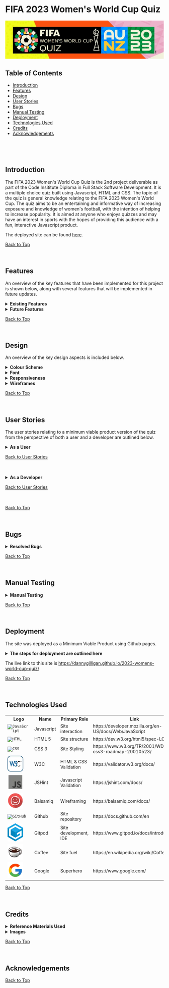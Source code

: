 # FIFA 2023 Women's World Cup Quiz

![Am I Responsive](assets/images/hero-image.webp)

## Table of Contents

* [Introduction](#introduction)
* [Features](#features)
* [Design](#design)
* [User Stories](#user-stories)
* [Bugs](#bugs)
* [Manual Testing](#manual-testing)
* [Deployment](#deployment)
* [Technologies Used](#technologies-used)
* [Credits](#credits)
* [Acknowledgements](#acknowledgements)
<br>
<br>
<br>

<!-- Introduction Section is below, with a 'Back to Top' anchor link, the link will be shown at the bottom of every section -->
## Introduction
The FIFA 2023 Women's World Cup Quiz is the 2nd project deliverable as part of the Code Insititute Diploma in Full Stack Software Development. It is a multiple choice quiz built using Javascript, HTML and CSS.
The topic of the quiz is general knowledge relating to the FIFA 2023 Women's World Cup. The quiz aims to be an entertaining and informative way of increasing exposure and knowledge of women's football, with the intention of helping to increase popularity.
It is aimed at anyone who enjoys quizzes and may have an interest in sports with the hopes of providing this audience with a fun, interactive Javascript product.

The deployed site can be found [here](https://dannygilligan.github.io/2023-womens-world-cup-quiz/).

[Back to Top](#fifa-2023-womens-world-cup-quiz)
<br>
<br>
<br>



<!-- The Existing Features section is shown below, this will be disaplyed in a collapsible format, with each item shown in tabular form -->
## Features

An overview of the key features that have been implemented for this project is shown below, along with several features that will be implemented in future updates.
<br>
<details>
  <summary> <b>Existing Features</b> </summary>
<!-- Feature 1 begins -->
<br>
<table>
<tr><th> <b> Customised Logo</b></th></tr>
<tr>
<td>
The official FIFA Women's World Cup 2023 logo has been adapted to incorporate 'Quiz' in the title and serves as a visual highlight of the screen adding vibrant colour to enhance the user experience.
</td>
</tr>
<tr><td Colspan="2">

![Quiz logo](assets/documentation/features01_customised_logo.webp)

</td></tr>
</table>
<!-- Feature 1 ends -->
<br>
<table>
<tr><th> <b>Tracker Panel</b> </th></tr>
<tr><td>
A tracker panel has been developed that provides the user with information on their progress throughout the quiz such as the current question being displayed and which questions were previously answered correctly or incorrectly.
</td></tr>
<tr><td Colspan="2">

![Tracker Panel](assets/documentation/features02_tracker_panel.webp)

</td></tr>
</table>
<!-- spacer -->
<br>
<table>
<tr><th> <b>Question Container</b> </th></tr>
<tr><td>
The question container takes up a prominent space on the screen and clearly displays the text to the user, the high contrast allows for easy readibility and accessibilty.
</td></tr>
<tr><td Colspan="2">

![Question Container](assets/documentation/features03_question_container.webp)

</td></tr>
</table>
<!-- spacer -->
<br>
<table>
<tr><th> <b>Choice Container</b> </th></tr>
<tr><td>
The choices can be selected from easy to use containers utilising radio inputs.
</td></tr>
<tr><td Colspan="2">

![Choice Container](assets/documentation/features04_choice_containers.webp)

</td></tr>
</table>
<!-- spacer -->
<br>
<table>
<tr><th> <b>Main Button</b> </th></tr>
<tr><td>
The user interaction with the quiz is enabled through a simple button that has contextual commands associated with it depending on what screen is currently displayed. The focus is on making the quiz easy to use and accessible.
</td></tr>
<tr><td Colspan="2">

![Main Button](assets/documentation/features05_main_button.webp)

</td></tr>
</table>  
<!-- spacer -->
<br>
<table>
<tr><th Colspan="2"> <b>VAR Assist</b> </th></tr>
<tr><td Colspan="2">
The VAR Assist feature will allow the user to remove two incorrect choices from the screen. When activated, a function will be invoked that replaces the inner HTML of the incorrect choices with 'Offside!', the radio inputs will also be disabled for these choices. The user will be granted 3 VAR Assists at the start of the quiz, and can use 1 per question until they run out.
</td></tr>
<tr><td> <i>Before Use</i> </td><td> <i>After Use</i> </td></tr>

<tr>
<td>

![Before Use](assets/documentation/features07_var_assist_1.webp)

</td>
<td>

![After Use](assets/documentation/features07_var_assist_2.webp)

</td>
</tr>
</table>  
<!-- spacer -->
<br>
<table>
<tr><th> <b>Goals Scored</b> </th></tr>
<tr><td>
A tracker will be visible on the bottom right hand corner of the screen during the quiz that will display the 'Goals Scored' by the user.
</td></tr>
<tr><td Colspan="2">

![Goals Scored](assets/documentation/features08_goals_scored.webp)  

</td></tr>
</table>  
<!-- spacer -->
<br>
<table>
<tr><th> <b>On Hover Changes</b> </th></tr>
<tr><td>
Any items on the screen that the user can interact with will display a subtle colour change on the box shadow when hovered over to convey that the item can be interacted with by tapping or clicking on it.
</td></tr>
<tr><td Colspan="2">

![On Hover](assets/documentation/features09_hover_change.webp)

</td></tr>
</table>
<!-- spacer -->
<br>
<table>
<tr><th Colspan="2"> <b>Answer Feedback</b> </th></tr>
<tr><td Colspan="2">
The Answer Feedback feature provides the user with instant feedback after submitting their answers. An image depicting players in various stages of celebration or desolation are displayed to the user along with a 'MISS!' or 'GOAL!' text caption. 
</td></tr>
<tr><td> <i>Miss!</i> </td><td> <i>Goal!</i> </td></tr>

<tr>
<td>

![Before Use](assets/documentation/features10_answer_feedback_1.webp)

</td>
<td>

![After Use](assets/documentation/features10_answer_feedback_2.webp)

</td>
</tr>
</table>  
<!-- spacer -->
<br>
<table>
<tr><th> <b>No Option Selected Alert</b> </th></tr>
<tr><td>
The No Option Selected Alert feature provides the user with prominent and immediate feedback if they attempt to answer a question without selecting a choice first. This alert will stay on screen for the duration of the current question being asked, and will be removed automatically for the next question.
</td></tr>
<tr><td>

![Official Font](assets/documentation/features11_no_option_alert.webp)

</td></tr>
</table>  
<!-- spacer -->


[Back to Features](#features)
<br>
<br>
<br>
</details>
<!-- The Existing Features section ends here -->
<!-- The Future Features section is shown below, this will be disaplyed in a collapsible format, with each item shown in tabular form -->
<details>
  <summary> <b>Future Features</b></summary>
<br>
<!-- Future Feature 1 begins -->
<table>
<tr><th><b>Substitution</b></th></tr>
<tr><td>
This feature will allow the user to swap out the question and choice set displayed on screen for another set, this may provide them with a question that they may be able to answer instead. This would possibly involve adding a new 'Substitutes' property to the quizEngine object that would contain the alternative questions and choices values, a function would then change the inner HTML of the containers accordingly once called.
</td></tr>
</table>
<!-- Future Feature 1 ends -->
<br>
<table>
<tr><th><b>Match Timer</b></th></tr>
<tr><td>
This feature will add a timer to the quiz with a time limit of perhaps 11 minutes, with subtle on screen hints at different checkpoints (e.g "half-time approaching", "approaching the final minute", "we're in injury time"). This would run 'asynchronously' and when it reaches 'full-time', the quiz would end regardless of the user's progression.
</td></tr>
</table>
<!-- spacer -->
<br>
<table>
<tr><th><b>Home or Away Kit Toggle</b></th></tr>
<tr><td>
This will toggle the colour scheme of the quiz to dark or light modes which will enhance the user experience and aid accessibility.
</td></tr>
</table>
<br>
<!-- spacer -->
<table>
<tr><th><b>Bonus Facts</b></th></tr>
<tr><td>
Initially I wanted to include bonus facts containing bite size pieces of information about the tournament and women's football in general, these would have been displayed in the container along with the 'GOAL!' or 'MISS!' feedback. It will be added in a future update instead.
</td></tr>
</table>
<!-- spacer -->
<br>
<table>
<tr><th><b>Hall of Fame</b></th></tr>
<tr><td>
This feature will create a leaderboard to store user scores, adding a competitive dimension to the quiz and perhaps promote sharing, replayibilty and increase enjoyment.
</td></tr>
</table>
<!-- spacer -->
<br>
<table>
<tr><th><b>Custom Radio Inputs</b></th></tr>
<tr><td>
The project has been deployed with standard/default radio inputs, however these will have customised styling in a future update.
</td></tr>
</table>

[Back to Features](#features)
<br>
<br>
<br>
</details>
<!-- Future Features ends here -->

</details>

[Back to Top](#fifa-2023-womens-world-cup-quiz)
<br>
<br>
<br>
<!-- Features ends here -->


## Design

An overview of the key design aspects is included below.

<details>
  <summary><b> Colour Scheme </b></summary>

</details>
<!-- spacer -->
<details>
  <summary><b> Font </b></summary>
<br>
<table>
<tr><th> <b>FWWC 2023 Official Font</b> </th></tr>
<tr><td>
The site uses the official font named 'FWWC 2023' to stay consistent with the brand identity of the event. The source of the font download has been linked in the Credits section.
</td></tr>
<tr><td>

![Official Font](assets/documentation/features06_official_font.webp)

</td></tr>
</table> 
</details>
<!-- spacer -->
<details>
  <summary><b> Responsiveness </b></summary>
<br>
<table>
<tr><th> <b>Am I Responsive?</b> </th></tr>
<tr><td>
The site was designed following the principles of mobile first design. All initial CSS style rules were implemented for use on mobile devices with a min-width screen size of 320px, from there the layout was adapted as needed for progressively larger screens using media queries. <br><br>Flexbox functionality was utilised for the 'containers' used throughout the site which helped immensely in achieving the desired level of responsiveness. The screenshot below was taken from the site https://ui.dev/amiresponsive.
</td></tr>
<tr><td>

![Official Font](assets/documentation/amiresponsive.webp)

</td></tr>
</table> 
</details>
<!-- spacer -->
<details>
  <summary><b> Wireframes </b></summary>
<br>
<details>  
  <summary>  <i>Enter Username</i> </summary>  <!-- whitespace character used in heading '  ' to add indentation -->
<br>
<!-- Wireframe 1 1 begins -->
The initial landing page will display the 'FIFA Women's World Cup Quiz 2023' logo, along with an input field to enter a username, and an 'enter' button. 

Validation will occur here, if the username does not meet the requirements a dialogue box will be displayed. If the input is accepted, the value will be assigned to a 'userName' variable.

The 'Enter' button will run the validation function and display the 'Quiz Rules' screen.

To note, the quiz will exist on a single page of HTML, with different sections being displayed to, or hidden from, the user depending on the context.

![Wireframe_01](assets/documentation/wireframe01_enter_username.webp)
</details>
<!-- Wireframe 1 ends -->
<!-- Wireframe 2 begins -->
<details>
  <summary>  <i>Quiz Rules</i> </summary>
<br>
Once the username is accepted, the rules of the quiz will then be displayed using the displayRules() function.

In summary, there will be 11 questions related to the 2023 Women's World Cup, with 4 choices per question along with a VAR Assist feature that will remove 2 incorrect answers. The VAR Assist name comes from the 'Video Assistant Referee' which is a controversial technology used in football to assist in refereeing decisions (hopefully it will only do good things in this quiz). The user will be granted 3 VAR Assists at the beginning, and can use a max of 1 per question until they run out. (To disambiguate completely, there is no relationship to the VAR variable declaration keyword!)

When a question is answered correctly, the user will score a goal, otherwise the attempt will be considered a miss.

The button on this screen will have an inner text of 'Kick Off!' and will call a function to display the quiz content.

![Wireframe Quiz Rules](assets/documentation/wireframe02_display_rules.webp)
</details>
<!-- Wireframe 2 ends -->
<!-- Wireframe 3 begins -->
<details>
  <summary>  <i>Display Quiz</i> </summary>
<br>
After the user kicks off the quiz, the questions and choices will be displayed using the displayQuiz() function. 

The inner HTML of the question and choice containers will be driven by the content of an object data structure existing in the javascript file, the object will be assigned to a variable named quizEngine. A 'Questions' property will have associated string values that will be accessed using dot notation and their index numbers, this will also be the case for the 'Choices' property, except the Choices property will have a nested array of 4 string values at each index. A questionCounter variable will be created and incremented after each question to drive the content displayed to the user by iterating over the Question and Choices properties accordingly.

A radio input will be used to allow the user to submit their choice, when checking the answer the radio inputs will be assigned as a HTML collection to a userChoice variable, then an IF conditional statement will determine which input is checked, the checked input will be compared against the correct answer (which will be stored as a string value in an 'Answers' property of the quizEngine). The 'Goals Scored' variable will then be incremented by 1 if the answer is correct.

The main button on this screen will have an inner text of 'Shoot!' and will be assigned the checkAnswer() function. 

A VAR Assist button will also be displayed to the user along with the remaining assists available.

In the bottom right hand corner, a score tracker will be visible showing the user's current score.

Just below the logo, a progress tracker will be located that gives the user feedback on the current active question and the questions they answered correctly or incorrectly. The active question will be styled with a prominent glowing effect to aid accessibility.

![Display Quiz](assets/documentation/wireframe03_display_quiz.webp)
</details>
<!-- Wireframe 3 ends -->
<!-- Wireframe 4 begins -->
<details>
  <summary>  <i>VAR Assist Feature</i> </summary>
<br>
The user can decide to trigger the varAssist() feature in order to remove 2 wrong answers from the screen. A 'varAssists' property will be included in the quizEngine object, this property will have 2 choice IDs held as string values in an array at each index that correspond to the wrong answers for each question, these choice IDs will be used to access the related HTML elements and set the display attribute to 'none'. The 'VAR Assists remaining' counter will be decremented upon use until it reaches 0, at this point the VAR Assist button will be disabled for the remainder of the quiz.

Once a choice has been made by the user. the 'Shoot!' button will then trigger the checkAnswer() function.

![VAR Assist Feature](assets/documentation/wireframe04_var_assist_feature.webp)
</details>
<!-- Wireframe 4 ends -->
<!-- Wireframe 5 begins -->
<details>
  <summary>  <i>Check Answer</i> </summary>
<br>
Once the user has decided on their choice and selected the corresponding radio input, they can then trigger the checkAnswer() function by clicking on the 'Shoot!' button. This will then assign the radio inputs to a HTML collection by utilising the getElementsByClass method (the radio inputs will have a class attribute of 'choices'). 

This HTML collection will then be iterated over using a 'for loop' to determine which input has been checked (using an IF conditional statement). Once the checked input has been identified, this will be stored in a variable named userChoice, which will be compared against the corresponding correct answer for the question held in the 'Answers' property of the quizEngine object (this will be accessed using dot notation and assigned to a variable named correctAnswer).

If the userChoice and correctAnswer variables are equal (===), then feedback will be presented to the user with a 'GOAL!' message and a picture being displayed, the HTML element of the corresponding tracker item will be assigned a class of .correct and the colour will be changed to green (the .active class will be removed). The 'Goals Scored' counter will also be incremented by 1.

If the userChoice and correctAnswer variables are not equal, the feedback will be presented to the user with a 'MISS!' message and a picture being displayed, the HTML element of the corresponding tracker item will be assigned a class of .incorrect and the colour will be changed to red  (the .active class will be removed). The 'Goals Scored' counter will not be incremented. 

The inner HTML of the main button will change to 'Play On!' which when pressed will invoke a nextQuestion() function that will increment the questionCounter variable and display the content of the next question and set of choices to the user.

![Check Answer](assets/documentation/wireframe05_check_answer.webp)
</details>
<!-- Wireframe 5 ends -->
<!-- Wireframe 6 begins -->
<details>
  <summary>  <i>Display Next Question</i> </summary>
<br>
The nextQuestion() function will continue the process of iterating over the quizEngine object using the value of the questionCounter variable to access the corresponding index of the questions and choices to display until the final question has been reached. 

This function will also change the HTML class attribute of the current question to .active in order to give the glowing effect on the tracker panel.

When the last question has been answered, the nextQuestion() function will change the inner HTML of the main button to 'View Result!' instead of 'Play On!' and assign to it a function of displayResult().

![Display Next Question 1](assets/documentation/wireframe06_display_next_question(1).webp)
![Display Next Question 2](assets/documentation/wireframe06_display_next_question(2).webp)
</details>
<!-- Wireframe 6 ends -->
<!-- Wireframe 7 begins -->
<details>
  <summary>  <i>Display Result</i> </summary>
<br>
Once the last question has been answered, the user can click on the 'View Result!' button. This will display feedback to the user on the total goals scored out of the 11 attempts along with a text message congratulating the user on completing the quiz.

An image will also be displayed to the user.

The main button's inner HTML will be changed to 'Rematch!' and have a rematch() function assigned to it.

This screen is the end of the current quiz session.

![Display Result](assets/documentation/wireframe07_display_result.webp)
</details>
<!-- Wireframe 7 ends -->
<!-- Wireframe 8 begins -->
<details>
  <summary>  <i>Rematch</i> </summary>
<br>
The end screen prompts the user with a 'Rematch!' that will guide them back to the start screen.

This will effectively reset the quiz.

![Rematch](assets/documentation/wireframe08_rematch.webp)
</details>
<!-- Wireframe 8 ends -->
<!-- Wireframe 9 begins -->
<details>
  <summary>  <i>Whiteboard Wireframe</i> </summary>
<br>
A little bonus for the whiteboard lovers :cupid:
<br>
<br>

![Whiteboard Wireframe](assets/documentation/wireframe09_whiteboard.webp)
</details>
<!-- Wireframe 9 ends -->
</details>
<!-- Wireframe section ends here -->

[Back to Top](#fifa-2023-womens-world-cup-quiz)
<br>
<br>
<br>

## User Stories


The user stories relating to a minimum viable product version of the quiz from the perspective of both a user and a developer are outlined below.
<br>
<!-- 'As a user' User Stories are shown below -->
<details>
  <summary><b>As a User</b></summary>
<br>
<table>
<tr>
<th>User Story</th><th>Result</th>
</tr>
<!-- User Story 1 begins -->
<tr>
<td>As a user, I can enter a username</td><td>:heavy_check_mark:</td>
</tr>
<!-- User Story 1 ends -->
<tr>
<td>As a user, if the username I submit is invalid, I am alerted to this and the requirements are emphasised to me</td><td>:heavy_check_mark:</td>
</tr>
<!-- spacer -->
<tr>
<td>As a user, I can clearly read the question text displayed to me</td><td>:heavy_check_mark:</td>
</tr>
<!-- spacer -->
<tr>
<td>As a user, I can easily read the choices text that is displayed to me</td><td>:heavy_check_mark:</td>
</tr>
<!-- spacer -->
<tr>
<td>As a user, I can select a choice by tapping or clicking on the associated radio input</td><td>:heavy_check_mark:</td>
</tr>
<!-- spacer -->
<tr>
<td>As a user, I can tap or click on the 'Shoot!' button to submit my choice</td><td>:heavy_check_mark:</td>
</tr>
<!-- spacer -->
<tr>
<td>As a user, I can easily identify the VAR Assist button and tap or click on it</td><td>:heavy_check_mark:</td>
</tr>
<!-- spacer -->
<tr>
<td>As a user, I can easily see my progress throughout the quiz including the current active question and the questions I answered correctly or incorrectly previously</td><td>:heavy_check_mark:</td>
</tr>
<!-- spacer -->
<tr>
<td>As a user, I can easily see my current score</td><td>:heavy_check_mark:</td>
</tr>
<!-- spacer -->
<tr>
<td>As a user, I am provided with instant and clear feedback on whether my answer was correct or incorrect</td><td>:heavy_check_mark:</td>
</tr>
<!-- spacer -->
<tr>
<td>As a user, when I choose to use the VAR Assist feature, I can clearly determine which choices remain selectable and which have been changed to 'Offside!'</td><td>:heavy_check_mark:</td>
</tr>
<!-- spacer -->
<tr>
<td>As a user, I can clearly see how many VAR Assists I have remaining</td><td>:heavy_check_mark:</td>
</tr>
<!-- spacer -->
<tr>
<td>As a user, I can clearly determine when the quiz has ended</td><td>:heavy_check_mark:</td>
</tr>
<!-- spacer -->
<tr>
<td>As a user, I am provided with a final result</td><td>:heavy_check_mark:</td>
</tr>
</table>
</details>

[Back to User Stories](#user-stories)
<br>
<br>
<br>
<!-- 'As a User' User Stories end here -->
<!-- 'As a Developer' User Stories are shown below -->
<details>
  <summary><b>As a Developer</b></summary>
<br>
<table>
<tr>
<th>User Story</th><th>Result</th>
</tr>
<!-- spacer -->
<tr>
<td>As a developer, I can easily access the quizEngine object in order to make any amendments such as new questions, choices, answers and VAR assists</td><td>:heavy_check_mark:</td>
</tr>
<!-- spacer -->
<tr>
<td>As a developer, I can easily navigate the code in the HTML file and I am provided with clear comments throughout</td><td>:heavy_check_mark:</td>
</tr>
<!-- spacer -->
<tr>
<td>As a developer, I can easily navigate the code in the CSS file and I am provided with clear comments throughout</td><td>:heavy_check_mark:</td>
</tr>
<!-- spacer -->
<tr>
<td>As a developer, I can easily navigate the code in the Javascript file and I am provided with clear comments throughout</td><td>:heavy_check_mark:</td>
</tr>
<!-- spacer -->
<tr>
<td>As a developer, I am provided with a comprehensive README.md file that details the functionality of the site and deployment steps</td><td>:heavy_check_mark:</td>
</tr>
<!-- spacer -->
</table>
</details>

[Back to User Stories](#user-stories)
<br>
<br>
<br>

<!-- User Stories section ends here -->

[Back to Top](#fifa-2023-womens-world-cup-quiz)
<br>
<br>
<br>

## Bugs

<details>
  <summary><b>Resolved Bugs</b></summary>
<br>
<!--sub-section -->
<details>
  <summary>  <i>Bottom panel layout</i></summary>  
<br>
<!-- Resolved Bug 1 begins -->
<table>
<tr><th><b>Bottom Panel Layout</b></th><th><b>Status</b></th></tr>

<tr>
<td>
I encountered issues with displaying the bottom container that holds the VAR Assist and Shoot Buttons, along with the Goals Scored tracker. Initially I thought that using display: flex, and using 'space-between' would automatically position these items evenly, with the shoot button in the centre.
</td>
<td rowspan="4">
:heavy_check_mark:
</td>
</tr>

<tr>
<td>

![Bottom Container](assets/documentation/bugs01_bottom_container_resolved_1.webp)
</td>
</tr>

<tr>
<td>
I was able to resolve the issue by separating the bottom container into 3 sections with widths of 30%, 40% and 30% respectively (yellow borders added for illustration, percentage values may change after deployment), and then set the flex properties for each individual section, and the entire container as a whole. This produced the desired result. 
</td>
</tr>

<td>

![Bottom Container Resolved](assets/documentation/bugs01_bottom_container_resolved_2.webp)
</td>
</tr>
</table>
</details>
<!-- Resolved Bug 1 ends -->
<!-- Resolved But 2 begins -->
<details>
  <summary>  <i>Font Import Issue</i></summary>
<br>
<table>
<tr><th><b>Font Import Issue</b></th><th><b>Status</b></th></tr>
<tr>
<td>
I experienced problems when importing the 'FWWC2023' font, I could not get it to load successfully initially (even after several attempts). I found a very helpful video by Kevin Powell on how to self-host fonts that helped, the video resource is linked in the Credits section. I also received very helpful advice and a suggested Stackoverflow post from my mentor Martina Terlevic which allowed me to resolve the issue completely. 
</td>
<td>
:heavy_check_mark:
</td>
</tr>
</table>
<br>
</details>
<!-- Resolved Bug 2 ends -->
<!-- Resolved Bug 3 begins -->
<details>
  <summary>  <i>Image Naming Index</i></summary>
<br>
<table>
<tr><th><b>Image Naming Index</b></th><th><b>Status</b></th></tr>
<tr>
<td>
Once all images were selected for the 'GOAL!' and 'MISS!' feedback screens, I proceeded to crop, copy and resize for thumbnails then convert them to .webp files. However, I initially overlooked the naming convention and started the file name sequence at 1 instead of 0. This would have thrown off the function that would loop through these images using an index starting at 0 (i.e, the questionCounter's initial value). I renamed the image files accordingly.
<br>
<br>
The first image filenames in the sequence are now goal_image_0.webp and miss_image_0.jpg, instead of goal_image_1.webp and miss_image_1.jpg.
</td>
<td>
:heavy_check_mark:
</td>
</tr>
</table>
<br>
</details>
<!-- Resolved Bug 3 ends -->
<!-- Resolved Bug 4 begins -->
<details>
  <summary>  <i>InnerText Display</i></summary>
<br>
<table>
<tr><th><b>InnerText Display</b></th><th><b>Status</b></th></tr>
<tr>
<td>
While testing the initial screens displayed to the user, such as the 'display rules' and 'display choices' screens, I noticed the innerText of the main dialogue box was not behaving as expected. It appeared to be 'stuck' on the welcome message.
</td>
<td rowspan="4">
:heavy_check_mark:
</td>
</tr>

<tr>
<td>

![Bottom Container](assets/documentation/bugs02_innertext_display_resolved_1.webp)
</td>
</tr>

<tr>
<td>
The issue related to the innerText property that was attached to the this dialogue box when it was declared as a variable. Once the innerText property was removed, the screens displayed the correct/expected text to the user.
</td>
</tr>

<td>

![Bottom Container Resolved](assets/documentation/bugs02_innertext_display_resolved_2.webp)
</td>
</tr>
</table>
</details>
<!-- Resolved Bug 4 ends -->
<!-- Resolved Bug 5 begins -->
<details>
  <summary>  <i>Image Responsiveness</i></summary>
<br>
<table>
<tr><th><b>Image Responsiveness</b></th><th><b>Status</b></th></tr>
<tr>
<td>
During testing, the images displayed at the answer feedback stage lost responsiveness. I was following a mobile first approach and focused my initial styling for smaller screen devices. When testing for larger screens, the bug was discovered.
</td>
<td rowspan="4">
:heavy_check_mark:
</td>
</tr>

<tr>
<td>

![Bottom Container](assets/documentation/bug03_image_responsiveness_1.webp)
</td>
</tr>

<tr>
<td>
The issue was resolved by applying a 'max-width' property to the #answer-feedback-image rule.
</td>
</tr>

<td>

![Bottom Container Resolved](assets/documentation/bug03_image_responsiveness_2.webp)
</td>
</tr>
</table>
</details>
<!-- Resolved Bug 5 ends -->

</details>
<!-- Resolved Bugs section ends here -->

[Back to Top](#fifa-2023-womens-world-cup-quiz)
<br>
<br>
<br>

## Manual Testing

<details>
  <summary><b>Manual Testing</b></summary>
<br>
Several manual tests were performed across difference devices and browsers. The results of which are detailed below.
<br>
<br>
<table>
<tr><th rowspan="2">Test description</th><th colspan="3">Device</th></tr>
<tr><th>Phone</th><th>Tablet</th><th>Laptop</th></tr>

<tr><td>Deployed site link is live </td><td>:heavy_check_mark:</td><td>:heavy_check_mark:</td><td>:heavy_check_mark:</td></tr>

<tr><td>Welcome screen is displayed correctly</td><td>:heavy_check_mark:</td><td>:heavy_check_mark:</td><td>:heavy_check_mark:</td></tr>

<tr><td>FIFA logo is displayed correctly</td><td>:heavy_check_mark:</td><td>:heavy_check_mark:</td><td>:heavy_check_mark:</td></tr>

<tr><td>User name input validation functions as expected</td><td>:heavy_check_mark:</td><td>:heavy_check_mark:</td><td>:heavy_check_mark:</td></tr>

<tr><td>'Enter!' button is displayed correctly</td><td>:heavy_check_mark:</td><td>:heavy_check_mark:</td><td>:heavy_check_mark:</td></tr>

<tr><td>'Enter!' functions as expected</td><td>:heavy_check_mark:</td><td>:heavy_check_mark:</td><td>:heavy_check_mark:</td></tr>

<tr><td>Quiz rules are displayed correctly</td><td>:heavy_check_mark:</td><td>:heavy_check_mark:</td><td>:heavy_check_mark:</td></tr>

<tr><td>'Kick Off!' button is displayed correctly</td><td>:heavy_check_mark:</td><td>:heavy_check_mark:</td><td>:heavy_check_mark:</td></tr>

<tr><td>'Kick Off!' button functions as expected</td><td>:heavy_check_mark:</td><td>:heavy_check_mark:</td><td>:heavy_check_mark:</td></tr>

<tr><td>'Tracker' panel is displayed correctly</td><td>:heavy_check_mark:</td><td>:heavy_check_mark:</td><td>:heavy_check_mark:</td></tr>

<tr><td>First 'tracker' item active animation is displayed correctly</td><td>:heavy_check_mark:</td><td>:heavy_check_mark:</td><td>:heavy_check_mark:</td></tr>

<tr><td>Question text is displayed correctly</td><td>:heavy_check_mark:</td><td>:heavy_check_mark:</td><td>:heavy_check_mark:</td></tr>

<tr><td>Choices text is displayed correctly</td><td>:heavy_check_mark:</td><td>:heavy_check_mark:</td><td>:heavy_check_mark:</td></tr>

<tr><td>On hover effects function as expected</td><td>:heavy_check_mark:</td><td>:heavy_check_mark:</td><td>:heavy_check_mark:</td></tr>

<tr><td>'VAR Assist' button is displayed correctly</td><td>:heavy_check_mark:</td><td>:heavy_check_mark:</td><td>:heavy_check_mark:</td></tr>

<tr><td>'VAR Assists' remaining is displayed correctly</td><td>:heavy_check_mark:</td><td>:heavy_check_mark:</td><td>:heavy_check_mark:</td></tr>

<tr><td>'VAR Assist' button functions as expected</td><td>:heavy_check_mark:</td><td>:heavy_check_mark:</td><td>:heavy_check_mark:</td></tr>

<tr><td>'Var Assists Remaining' counter functions as expected</td><td>:heavy_check_mark:</td><td>:heavy_check_mark:</td><td>:heavy_check_mark:</td></tr>

<tr><td>'Offside!' panels are displayed correctly after 'VAR Assist' button is clicked</td><td>:heavy_check_mark:</td><td>:heavy_check_mark:</td><td>:heavy_check_mark:</td></tr>

<tr><td>'Shoot!' button is displayed correctly</td><td>:heavy_check_mark:</td><td>:heavy_check_mark:</td><td>:heavy_check_mark:</td></tr>

<tr><td>'No option selected' alert is displayed correctly</td><td>:heavy_check_mark:</td><td>:heavy_check_mark:</td><td>:heavy_check_mark:</td></tr>

<tr><td>Radio inputs function as expected</td><td>:heavy_check_mark:</td><td>:heavy_check_mark:</td><td>:heavy_check_mark:</td></tr>

<tr><td>'Shoot!' button functions as expected</td><td>:heavy_check_mark:</td><td>:heavy_check_mark:</td><td>:heavy_check_mark:</td></tr>

<tr><td>Answer feedback functions as expected after 'Shoot!' button is clicked</td><td>:heavy_check_mark:</td><td>:heavy_check_mark:</td><td>:heavy_check_mark:</td></tr>

<tr><td>Feedback image is displayed correctly</td><td>:heavy_check_mark:</td><td>:heavy_check_mark:</td><td>:heavy_check_mark:</td></tr>

<tr><td>Feedback 'GOAL!' text is displayed correctly</td><td>:heavy_check_mark:</td><td>:heavy_check_mark:</td><td>:heavy_check_mark:</td></tr>

<tr><td>Feedback 'MISS!' text is displayed correctly</td><td>:heavy_check_mark:</td><td>:heavy_check_mark:</td><td>:heavy_check_mark:</td></tr>

<tr><td>'Play On!' button is displayed correctly</td><td>:heavy_check_mark:</td><td>:heavy_check_mark:</td><td>:heavy_check_mark:</td></tr>

<tr><td>'Play On!' button functions as expected</td><td>:heavy_check_mark:</td><td>:heavy_check_mark:</td><td>:heavy_check_mark:</td></tr>

<tr><td>Goals scored panel is displayed correctly</td><td>:heavy_check_mark:</td><td>:heavy_check_mark:</td><td>:heavy_check_mark:</td></tr>

<tr><td>Goals scored counter functions as expected</td><td>:heavy_check_mark:</td><td>:heavy_check_mark:</td><td>:heavy_check_mark:</td></tr>

<tr><td>Tracker item updates correctly after correct answer</td><td>:heavy_check_mark:</td><td>:heavy_check_mark:</td><td>:heavy_check_mark:</td></tr>

<tr><td>Tracker item updates correctly after incorrect answer</td><td>:heavy_check_mark:</td><td>:heavy_check_mark:</td><td>:heavy_check_mark:</td></tr>

<tr><td>Tracker item updates correctly to display current active question</td><td>:heavy_check_mark:</td><td>:heavy_check_mark:</td><td>:heavy_check_mark:</td></tr>

<tr><td>Next question is displayed correctly</td><td>:heavy_check_mark:</td><td>:heavy_check_mark:</td><td>:heavy_check_mark:</td></tr>

<tr><td>'View Final Result' button is displayed correctly after last question</td><td>:heavy_check_mark:</td><td>:heavy_check_mark:</td><td>:heavy_check_mark:</td></tr>

<tr><td>'View Final Result' button functions as expected</td><td>:heavy_check_mark:</td><td>:heavy_check_mark:</td><td>:heavy_check_mark:</td></tr>

<tr><td>End quiz image is displayed correctly</td><td>:heavy_check_mark:</td><td>:heavy_check_mark:</td><td>:heavy_check_mark:</td></tr>

<tr><td>End quiz tracker panel animation is displayed correctly</td><td>:heavy_check_mark:</td><td>:heavy_check_mark:</td><td>:heavy_check_mark:</td></tr>

<tr><td>End quiz message is displayed correctly</td><td>:heavy_check_mark:</td><td>:heavy_check_mark:</td><td>:heavy_check_mark:</td></tr>

<tr><td>End quiz result feedback is displayed correctly</td><td>:heavy_check_mark:</td><td>:heavy_check_mark:</td><td>:heavy_check_mark:</td></tr>

<tr><td>Fifa.com/womens-football link is displayed correctly</td><td>:heavy_check_mark:</td><td>:heavy_check_mark:</td><td>:heavy_check_mark:</td></tr>

<tr><td>Fifa.com/womens-football link opens site in a new window</td><td>:heavy_check_mark:</td><td>:heavy_check_mark:</td><td>:heavy_check_mark:</td></tr>

<tr><td>'Rematch?' button is displayed correctly</td><td>:heavy_check_mark:</td><td>:heavy_check_mark:</td><td>:heavy_check_mark:</td></tr>

<tr><td>'Rematch?' button functions as expected</td><td>:heavy_check_mark:</td><td>:heavy_check_mark:</td><td>:heavy_check_mark:</td></tr>

<tr><td>Rematch welcome screen displays as expected</td><td>:heavy_check_mark:</td><td>:heavy_check_mark:</td><td>:heavy_check_mark:</td></tr>

<tr><td>Site tested on Google Chrome</td><td>:heavy_check_mark:</td><td>:heavy_check_mark:</td><td>:heavy_check_mark:</td></tr>

<tr><td>Site tested on Microsoft Edge</td><td>:heavy_check_mark:</td><td>:heavy_check_mark:</td><td>:heavy_check_mark:</td></tr>

<tr><td>Site tested on Mozilla Firefox</td><td>:heavy_check_mark:</td><td>:heavy_check_mark:</td><td>:heavy_check_mark:</td></tr>

<tr><td>Site tested on Apple Safari</td><td></td><td>:heavy_check_mark:</td><td></td></tr>

</table>

</details>



[Back to Top](#fifa-2023-womens-world-cup-quiz)
<br>
<br>
<br>

<!-- The Deployment section is shown below, this will be disaplyed in a collapsible format, with each item shown in tabular form -->
## Deployment

The site was deployed as a Minimum Viable Product using Github pages. 

<details>
    <summary><b>The steps for deployment are outlined here</b></summary>
<br>
<table>

<!-- spacer -->
<tr><td colspan="2">In the Github repository, navigate to the 'Settings' tab</td></tr>
<tr><td>

![Deployment Step 1](assets/documentation/deployment_01.webp)
</td>
<td>:heavy_check_mark:</td>
</tr>
<!-- spacer -->
<tr><td colspan="2">On the menu, navigate to 'Pages'</td></tr>
<tr><td>

![Deployment Step 2](assets/documentation/deployment_02.webp)
</td>
<td>:heavy_check_mark:</td>
</tr>
<!-- spacer -->
<tr><td colspan="2">From the 'Branch' dropdown menu, select 'main'</td></tr>
<tr><td>

![Deployment Step 3](assets/documentation/deployment_03.webp)
</td>
<td>:heavy_check_mark:</td>
</tr>
<!-- spacer -->
<tr><td colspan="2">Click the save button</td></tr>
<tr><td>

![Deployment Step 4](assets/documentation/deployment_04.webp)
</td>
<td>:heavy_check_mark:</td>
</tr>
<!-- spacer -->
<tr><td colspan="2">The deployment process begins</td></tr>
<tr><td>

![Deployment Step 5](assets/documentation/deployment_05.webp)
</td>
<td>:heavy_check_mark:</td>
</tr>
<!-- spacer -->
<tr><td colspan="2">Once the site deploys successfully, a confirmation is displayed and a live link generated</td></tr>
<tr><td>

![Deployment Step 6](assets/documentation/deployment_06.webp)
</td>
<td>:heavy_check_mark:</td>
</tr>
</table>
</details>

The live link to this site is https://dannygilligan.github.io/2023-womens-world-cup-quiz/

<!-- Deployment section ends here -->

[Back to Top](#fifa-2023-womens-world-cup-quiz)
<br>
<br>
<br>

<!-- The Technologies Used section is shown below, this will be disaplyed in tabular form with icons for each technology -->
## Technologies Used

#### 
<table>
<tr><th>Logo</th><th>Name</th><th>Primary Role</th><th>Link</th></tr>
<!-- Technology Used 1 begins -->
<tr><td>
<div>
	<code><img width="50" src="https://user-images.githubusercontent.com/25181517/117447155-6a868a00-af3d-11eb-9cfe-245df15c9f3f.png" alt="JavaScript" title="JavaScript"/></code>
</div>
</td>
<td>Javascript</td>
<td>Site interaction</td>
<td>https://developer.mozilla.org/en-US/docs/Web/JavaScript</td>
</tr>
<!-- Technology Used 1 ends -->
<tr><td>
<div>
	<code><img width="50" src="https://user-images.githubusercontent.com/25181517/192158954-f88b5814-d510-4564-b285-dff7d6400dad.png" alt="HTML" title="HTML"/></code>
</div>
</td>
<td>HTML 5</td>
<td>Site structure</td>
<td>https://dev.w3.org/html5/spec-LC/</td>
</tr>
<!-- spacer -->
<tr><td>
<div>
	<code><img width="50" src="https://user-images.githubusercontent.com/25181517/183898674-75a4a1b1-f960-4ea9-abcb-637170a00a75.png" alt="CSS" title="CSS"/></code>
</div>
</td>
<td>CSS 3</td>
<td>Site Styling</td>
<td>https://www.w3.org/TR/2001/WD-css3-roadmap-20010523/</td>
</tr>
<!-- spacer -->
<tr><td>
<div>
	<code><img width="50" src="assets/documentation/tech_used_w3c.webp" alt="W3C" title="W3C"/></code>
</div>
</td>
<td>W3C</td>
<td>HTML & CSS Validation</td>
<td>https://validator.w3.org/docs/</td>
</tr>
<!-- spacer -->
<tr><td>
<div>
	<code><img width="50" src="assets/documentation/tech_used_jshint.webp" alt="JSHint" title="JSHint"/></code>
</div>
</td>
<td>JSHint</td>
<td>Javascript Validation</td>
<td>https://jshint.com/docs/</td>
</tr>
<!-- spacer -->
<tr><td>
<div>
	<code><img width="50" src="assets/documentation/tech_used_balsamiq.webp" alt="Balasmiq" title="Balasmiq"/></code>
</div>
</td>
<td>Balsamiq</td>
<td>Wireframing</td>
<td>https://balsamiq.com/docs/</td>
</tr>
<!-- spacer -->
<tr><td>
<div>
	<code><img width="50" src="https://user-images.githubusercontent.com/25181517/192108374-8da61ba1-99ec-41d7-80b8-fb2f7c0a4948.png" alt="GitHub" title="GitHub"/></code>
</div>
</td>
<td>Github</td>
<td>Site repository</td>
<td>https://docs.github.com/en</td>
</tr>
<!-- spacer -->
<tr><td>
<div>
	<code><img width="50" src="assets/documentation/tech_used_gitpod.webp" alt="Gitpod" title="Gitpod"/></code>
</div>
</td>
<td>Gitpod</td>
<td>Site development, IDE</td>
<td>https://www.gitpod.io/docs/introduction</td>
</tr>
<!-- spacer -->
<tr><td>
<div>
	<code><img width="50" src="assets/documentation/tech_used_coffee.webp" alt="Coffee" title="Coffee"/></code>
</div>
</td>
<td>Coffee</td>
<td>Site fuel</td>
<td>https://en.wikipedia.org/wiki/Coffee</td>
</tr>
<!-- spacer -->
<tr><td>
<div>
	<code><img width="50" src="assets/documentation/tech_used_google.webp" alt="Google" title="Google"/></code>
</div>
</td>
<td>Google</td>
<td>Superhero</td>
<td>https://www.google.com/</td>
</tr>
<!-- spacer -->
</table>
<!-- Technologies Used section ends here -->

[Back to Top](#fifa-2023-womens-world-cup-quiz)
<br>
<br>
<br>

## Credits

<!-- The Credits section is shown below, this will be disaplyed in a collapsible format, with a sub section for reference content/materials and a sub section for images, with each item shown in tabular form -->
<details>
    <summary><b>Reference Materials Used</b></summary>
<br>
<table>
<tr><th><b> Description </b></th><th><b> Link </b></th></tr>
<!-- Reference Material 1 begins -->
<tr><td> Code Institute LMS Javascript Essentials Content </td>
<td> 

[here](https://codeinstitute.net/) 

</td></tr>
<!-- Reference Material 1 ends -->
<tr><td> Javascript tutorial video produced by 'Bro Code' YouTube Channel</td>
<td> 

[here](https://www.youtube.com/watch?v=8dWL3wF_OMw)  

</td></tr>
<!-- spacer -->
<tr><td> Javascript 30 for 30 tutorials produced by Wes Bos</td>
<td> 

[here](https://javascript30.com/)

</td></tr>
<!-- spacer -->
<tr><td> W3 Schools Javascript Tutorial, Exercises and Quiz, published by w3schools.com </td>
<td> 

[here](https://www.w3schools.com/js/default.asp) 

</td></tr>
<!-- spacer -->
<tr><td> JS Challenger exercises, published by jschallenger.com </td>
<td> 

[here](https://www.jschallenger.com/)

</td></tr>
<!-- spacer -->
<tr><td> Guide on using the transform property, published by geeksforgeeks.org </td>
<td> 

[here](https://www.geeksforgeeks.org/how-to-rotate-an-html-div-element-90-degrees-using-javascript/)

</td></tr>
<!-- spacer -->
<tr><td> Code Institute README.md Tutorial by Kasia Bogucka </td>
<td> 

[here](https://www.youtube.com/watch?v=l1DE7L-4eKQ)  

</td></tr>
<!-- spacer -->
<tr><td> Code Institute Guide to MVP (PP2) by Kasia Bogucka </td>
<td> 

[here](https://www.youtube.com/watch?v=wsOvkf22B_A)  

</td></tr>
<!-- spacer -->
<tr><td> Official FIFA 2023 Women's World Cup colour scheme published by schemecolor.com </td>
<td> 

[here](https://www.schemecolor.com/fifa-womens-world-cup-2023-logo.php)  

</td></tr>
<!-- spacer -->
<tr><td> Official FIFA 2023 Women's World Cup font, downloaded from fontshub.pro </td>
<td> 

[here](https://fontshub.pro/font/fwwc-2023-download)

</td></tr>
<!-- spacer -->
<tr><td> Flexbox guide, published by css-tricks.com </td>
<td> 

[here](https://css-tricks.com/snippets/css/a-guide-to-flexbox/)  

</td></tr>
<!-- spacer -->
<tr><td> Guide to self-hosting fonts, published by Kevin Powell </td>
<td> 

[here](https://www.youtube.com/watch?v=zK-yy6C2Nck)

</td></tr>
<!-- spacer -->
<tr><td> Centering items using Flexbox, published by MDN Web Docs </td>
<td> 

[here](https://developer.mozilla.org/en-US/docs/Web/CSS/CSS_flexible_box_layout/Aligning_items_in_a_flex_container)  

</td></tr>
<!-- spacer -->
<tr><td> Code used for spherical shading on main button developed by 'The Anonymous Koder' </td>
<td> 

[here](https://codepen.io/theanonymouskoder/pen/PomjmeY?editors=1100)  

</td></tr>
<!-- spacer -->
<tr><td> Code used for CSS gradient effects provided by cssgradient.io </td>
<td> 

[here](https://cssgradient.io/)

</td></tr>
<!-- spacer -->
<tr><td> Guide for using the CSS 'fade in' animation, published by Jamie Juviler </td>
<td> 

[here](https://blog.hubspot.com/website/css-fade-in)

</td></tr>
<!-- spacer -->
</td></tr>
<tr><td> Guide on scaling an element up and down gracefully on hover, by Stackoverflow user Roy </td>
<td> 

[here](https://stackoverflow.com/a/36227036)

</td></tr>
<!-- spacer -->
<tr><td> Guide for styling input placeholder text, published by MDN Web Docs </td>
<td> 

[here](https://developer.mozilla.org/en-US/docs/Web/CSS/::placeholder) 

</td></tr>
<!-- spacer -->
<tr><td> Code Institute README.md Template, published by Code Institute </td>
<td> 

[here](https://github.com/Code-Institute-Solutions/readme-template)  

</td></tr>
<!-- spacer -->
<tr><td> Github README.md Markdown Guide, by Github user lifeparticle </td>
<td> 

[here](https://github.com/lifeparticle/Markdown-Cheatsheet)  

</td></tr>
<!-- spacer -->
<tr><td> Github README.md Cheatsheet, by Github user tchapi </td>
<td> 

[here](https://github.com/tchapi/markdown-cheatsheet/blob/master/README.md)

</td></tr>
<!-- spacer -->
<tr><td> The hex values of the Github background colour were obtained using imagecolorpicker.com </td>
<td> 

[here](https://imagecolorpicker.com/en)

</td></tr>
<!-- spacer -->
<tr><td> How to create anchor links in README.md, by Github user Rachel Hyman </td>
<td> 

[here](https://gist.github.com/rachelhyman/b1f109155c9dafffe618)  

</td></tr>
<!-- spacer -->
<tr><td> How to add collapsible items to README.md, by Github user pierrejoubert73 </td>
<td> 

[here](https://gist.github.com/pierrejoubert73/902cc94d79424356a8d20be2b382e1ab)

</td></tr>
<!-- spacer -->
</td></tr>
<tr><td> Advice to add documentation folder to README.md, Code Institute Slack message by Kera Cudmore </td>
<td> 

[here](https://code-institute-room.slack.com/archives/C01UE4ND3H7/p1701601763768449?thread_ts=1701600346.836459&cid=C01UE4ND3H7)

</td></tr>
<!-- spacer -->
<tr><td> How to add a tickmark to README.md, by Stackoverflow user Waylan </td>
<td> 

[here](https://stackoverflow.com/questions/54694160/adding-checkbox-in-markdown-table-does-not-work)

</td></tr>
<!-- spacer -->
<tr><td> Github emojis cheatsheet, by Github user ikatyang </td>
<td> 

[here](https://github.com/ikatyang/emoji-cheat-sheet/blob/master/README.md)

</td></tr>
<!-- spacer -->
<tr><td> Site used to convert png to favicon, favicon.io </td>
<td> 

[here](https://favicon.io/favicon-converter/)

</td></tr>
<!-- spacer -->
<tr><td> Guide to making atomic git commits, by Aleksandr Hovhannisyan </td>
<td> 

[here](https://www.aleksandrhovhannisyan.com/blog/atomic-git-commits/)

</td></tr>
<!-- spacer -->
<tr><td> Library of front end icons used for README.md, by Github user marwin1991 </td>
<td> 

[here](https://marwin1991.github.io/profile-technology-icons/)

</td></tr>
<!-- spacer -->
<tr><td> Site containing open source icons used for README.md, published by iconduck.com </td>
<td> 

[here](https://iconduck.com/)

</td></tr>
<!-- spacer -->
<tr><td> Site used to convert svg to png, svgtopng.com </td>
<td> 

[here](https://svgtopng.com/)

</td></tr>
<!-- spacer -->
<tr><td> How to make a cell span a row, used in README.md, by Stackoverflow user Nisse Engström </td>
<td> 

[here](https://stackoverflow.com/questions/26400006/make-a-td-span-the-entire-row-in-a-table)

</td></tr>
<!-- spacer -->
<tr><td> Introduction to the pillars of OOP, by Chandrakishor Gupta </td>
<td> 

[here](https://datatrained.com/post/four-pillars-of-oops/)

</td></tr>
<!-- spacer -->
<tr><td> Guide on HTML Radio Input Tags, published by w3schools.com </td>
<td> 

[here](https://www.w3schools.com/tags/att_input_type_radio.asp)

</td></tr>
<!-- spacer -->
<tr><td> How to use a submit button outside the form, by joshbranchaud </td>
<td> 

[here](https://til.hashrocket.com/posts/v2s2gxgifj-submit-a-form-with-a-button-outside-the-form)

</td></tr>
<!-- spacer -->
<tr><td> Guide to mobile first responsive design, published by Code Institute </td>
<td> 

[here](https://www.youtube.com/watch?v=JcaX60ZscgA)

</td></tr>
<!-- spacer -->
<tr><td> Guide to displaying a 'flash' effect animation, by Stackoverflow user Rohith </td>
<td> 

[here](https://stackoverflow.com/questions/16791851/a-flash-of-color-using-pure-css-transitions)

</td></tr>
<!-- spacer -->
<tr><td> Guide on adding minlength and maxlength HTML attributes, published by MDN Web Docs </td>
<td> 

[here](https://developer.mozilla.org/en-US/docs/Web/HTML/Attributes/minlength)

</td></tr>
<!-- spacer -->
<tr><td> Guide on the syntax for CSS animations, published by w3schools.com </td>
<td> 

[here](https://www.w3schools.com/cssref/css3_pr_animation.php)

</td></tr>
<!-- spacer -->
<tr><td> How to add whitespace characters to README.md, by Stackoverflow user Tim Smith </td>
<td> 

[here](https://stackoverflow.com/questions/44810511/how-to-add-empty-spaces-into-md-markdown-readme-on-github)

</td></tr>
<!-- spacer -->
<tr><td> How to align text in table headers in README.md markdown, published by markdownguide.org </td>
<td> 

[here](https://www.markdownguide.org/extended-syntax/)

</td></tr>
<!-- spacer -->
</table>
</details>
<!-- Reference Materials credits section ends here -->
<!-- The Images sub section is shown below, this will be disaplyed in a collapsible format, with each item shown in tabular form, the images represent thumbnails of the actual pictures used on the live site (they've been scaled down to 10% of the original size, approx 50px by 50px) -->
<details>
  <summary><b>Images</b></summary>
<br>

<table>
<tr><th><b> Thumb </b></th><th><b> Production File Name </b></th><th><b> Description </b></th><th><b> Source </b></th></tr>
<!-- image 1 begins -->
<tr><td>

![miss_image_0_thumb](assets/documentation/thumbnails/miss_image_0_thumbnail.webp)
</td>
<td>miss_image_0</td>
<td>Emily van Egmond, Australia</td>
<td>

[here](https://www.sbs.com.au/news/article/what-must-happen-for-matildas-to-progress-to-world-cup-knockout/hn6ggt6eq)
</td>
</tr>
<!-- image 1 ends -->
<tr><td>

![miss_image_1_thumb](assets/documentation//thumbnails/miss_image_1_thumbnail.webp)
</td>
<td>miss_image_1</td>
<td>Giulia Dragoni, Italy</td>
<td>

[here](https://www.ctvnews.ca/mobile/sports/italians-in-tears-after-loss-to-south-africa-knocks-them-out-of-women-s-world-cup-1.6503519)
</td>
</tr>
<!-- spacer -->
<tr><td>

![miss_image_2_thumb](assets/documentation/thumbnails/miss_image_2_thumbnail.webp)
</td>
<td>miss_image_2</td>
<td>Julie Ertz, USA</td>
<td>

[here](https://www.forbes.com/sites/maryroeloffs/2023/08/06/us-knocked-out-of-womens-world-cup-after-dramatic-loss-to-sweden/
)
</td>
</tr>
<!-- spacer -->
<tr><td>

![miss_image_3_thumb](assets/documentation/thumbnails/miss_image_3_thumbnail.webp)
</td>
<td>miss_image_3</td>
<td>Sam Kerr, Australia</td>
<td>

[here](https://www.forbes.com/sites/asifburhan/2023/08/16/england-defeat-hosts-australia-to-reach-first-womens-world-cup-final/)
</td>
</tr>
<!-- spacer -->
<tr><td>

![miss_image_4_thumb](assets/documentation/thumbnails/miss_image_4_thumbnail.webp)
</td>
<td>miss_image_4</td>
<td>Megan Rapinoe, USA</td>
<td>

[here](https://edition.cnn.com/sport/live-news/uswnt-sweden-womens-world-cup-knockout/h_9d56c79135d15aab65841753a8692a16
)
</td>
</tr>
<!-- spacer -->
<tr><td>

![miss_image_5_thumb](assets/documentation/thumbnails/miss_image_5_thumbnail.webp)
</td>
<td>miss_image_5</td>
<td>Sophie Howard, Scotland</td>
<td>

[here](https://domesticolammy.medium.com/salma-paralluelo-and-my-uneven-connection-with-womens-football-a8a99bc4dd10
)
</td>
</tr>
<!-- spacer -->
<tr><td>

![miss_image_6_thumb](assets/documentation/thumbnails/miss_image_6_thumbnail.webp)
</td>
<td>miss_image_6</td>
<td>Alex Morgan, USA</td>
<td>

[here](https://www.the-express.com/sport/soccer/109905/USWNT-lose-top-spot-FIFA-Rankings
)
</td>
</tr>
<!-- spacer -->
<tr><td>

![miss_image_7_thumb](assets/documentation/thumbnails/miss_image_7_thumbnail.webp)
</td>
<td>miss_image_7</td>
<td>Sam Kerr, Australia</td>
<td>

[here](https://www.foxsports.com.au/football/world-cup/changed-sport-forever-australia-reacts-to-matildas-devastating-world-cup-exit/news-story/de2c94a88de3019c2af2e7eae2f81774
)
</td>
</tr>
<!-- spacer -->
<tr><td>

![miss_image_8_thumb](assets/documentation/thumbnails/miss_image_8_thumbnail.webp)
</td>
<td>miss_image_8</td>
<td>Mary Earps, England</td>
<td>

[here](https://www.bbc.com/sport/football/66611861
)
</td>
</tr>
<!-- spacer -->
<tr><td>

![miss_image_9_thumb](assets/documentation/thumbnails/miss_image_9_thumbnail.webp)
</td>
<td>miss_image_9</td>
<td>Hannah Wilkinson, New Zealand</td>
<td>

[here](https://www.abc.net.au/news/2023-07-25/womens-world-cup-live-updates-new-zealand-philippines-var/102644612
)
</td>
</tr>
<!-- spacer -->
<tr><td>

![miss_image_10_thumb](assets/documentation/thumbnails/miss_image_10_thumbnail.webp)
</td>
<td>miss_image_10</td>
<td>Alexandra Popp, Germany</td>
<td>

[here](https://www.goal.com/en/news/shock-germany-out-womens-world-cup-group-stages-south-korea/bltb2277dcbc1244f38)
</td>
</tr>
<!-- Miss Images end here -->
<!-- Goal Images start here -->
<tr><td>

![goal_image_0_thumb](assets/documentation/thumbnails/goal_image_0_thumbnail.webp)
</td>
<td>goal_image_0</td>
<td>Sam Kerr, Australia</td>
<td>

[here](https://www.theguardian.com/football/commentisfree/2023/aug/16/womens-world-cup-2023-matildas-fan-guide)
</td>
</tr>
<!-- spacer -->
<tr><td>

![goal_image_1_thumb](assets/documentation/thumbnails/goal_image_1_thumbnail.webp)
</td>
<td>goal_image_1</td>
<td>Wendy Shongwe, South Africa</td>
<td>

[here](https://www.flashscore.com/news/soccer-world-cup-women-south-africa-s-joy-at-women-s-world-cup-win-brings-hope-of-change-back-home/n9c0NhLj/)
</td>
</tr>
<!-- spacer -->
<tr><td>

![goal_image_2_thumb](assets/documentation/thumbnails/goal_image_2_thumbnail.webp)
</td>
<td>goal_image_2</td>
<td>Fridolina Rolfo, Sweden</td>
<td>

[here](https://www.latimes.com/sports/soccer/story/2023-08-19/womens-world-cup-sweden-beats-australia-bronze-medal)
</td>
</tr>
<!-- spacer -->
<tr><td>

![goal_image_3_thumb](assets/documentation/thumbnails/goal_image_3_thumbnail.webp)
</td>
<td>goal_image_3</td>
<td>Filippa Angeldal, Sweden</td>
<td>

[here](https://eu.usatoday.com/story/sports/soccer/2023/08/11/sweden-stakes-claim-as-a-women-s-world-cup-favorite-by-stopping-japan-2-1-in-quarterfinals/70572973007/)
</td>
</tr>
<!-- spacer -->
<tr><td>

![goal_image_4_thumb](assets/documentation/thumbnails/goal_image_4_thumbnail.webp)
</td>
<td>goal_image_4</td>
<td>Kenza Dali, France</td>
<td>

[here](https://newsrnd.com/sports/2023-08-08-france-morocco-(4-0)--les-bleues-join-the-quarters-of-the-women-s-world-cup-without-trembling.BJXjfpknn.html)
</td>
</tr>
<!-- spacer -->
<tr><td>

![goal_image_5_thumb](assets/documentation/thumbnails/goal_image_5_thumbnail.webp)
</td>
<td>goal_image_5</td>
<td>Sarina Bolden, Philippines</td>
<td>

[here](https://www.nzherald.co.nz/sport/fifa-womens-world-cup-2023-football-ferns-crash-back-down-to-earth-with-shock-loss-to-the-philippines/PCDJNAO7SRCRTFMBTGIB5RNWNM/)
</td>
</tr>
<!-- spacer -->
<tr><td>

![goal_image_6_thumb](assets/documentation/thumbnails/goal_image_6_thumbnail.webp)
</td>
<td>goal_image_6</td>
<td>Débora Cristiane de Oliveira, Brazil</td>
<td>

[here](https://www.skysports.com/football/story-telling/37390/12944561/20-of-the-best-images-from-the-womens-world-cup)
</td>
</tr>
<!-- spacer -->
<tr><td>

![goal_image_7_thumb](assets/documentation/thumbnails/goal_image_7_thumbnail.webp)
</td>
<td>goal_image_7</td>
<td>Yui Hasegawa, Japan</td>
<td>

[here](https://www.forbes.com/sites/asifburhan/2020/03/02/fifa-inspectors-assess-potential-hosts-of-the-2023-womens-world-cup/)
</td>
</tr>
<!-- spacer -->
<tr><td>

![goal_image_8_thumb](assets/documentation/thumbnails/goal_image_8_thumbnail.webp)
</td>
<td>goal_image_8</td>
<td>Ary Borges, Brazil</td>
<td>

[here](https://www.theguardian.com/football/2023/jul/27/brazil-womens-world-cup-fans-france-revival)
</td>
</tr>
<!-- spacer -->
<tr><td>

![goal_image_9_thumb](assets/documentation/thumbnails/goal_image_9_thumbnail.webp)
</td>
<td>goal_image_9</td>
<td>Charlotte Grant, Australia</td>
<td>

[here](https://shekicks.net/matildas-end-lionesses-30-game-unbeaten-run/)
</td>
</tr>
<!-- spacer -->
<tr><td>

![goal_image_10_thumb](assets/documentation/thumbnails/goal_image_10_thumbnail.webp)
</td>
<td>goal_image_10</td>
<td>Denise O'Sullivan, Ireland</td>
<td>

[here](https://www.uefa.com/womensworldcup/news/0283-1876eee8e56e-635398217fd4-1000--republic-of-ireland-at-the-2023-women-s-world-cup-fixtures-r/)
</td>
</tr>
<!-- Goal images end here -->
<!-- Miscellaneous images start here -->
<tr><td>

![hero_image_updated_thumb](assets/documentation/thumbnails/official_logo_thumbnail.webp)
</td>
<td>hero_image_updated</td>
<td>Offical FIFA WWC 2023 Logo</td>
<td>

[here](https://www.printmag.com/branding-identity-design/2023-fifa-womens-world-cup/)
</td>
</tr>
<!-- spacer -->
<tr><td>

![favicon_source_thumb](assets/documentation/thumbnails/favicon_source_thumbnail.webp)
</td>
<td>favicon</td>
<td>Source used to generate favicon</td>
<td>

[here](https://seeklogo.com/vector-logo/495259/fifa-womens-world-cup-2023)
</td>
</tr>
</table>

</details>
<!-- Images credits end here -->

[Back to Top](#fifa-2023-womens-world-cup-quiz)
<br>
<br>
<br>

## Acknowledgements

[Back to Top](#fifa-2023-womens-world-cup-quiz)
<br>
<br>
<br>